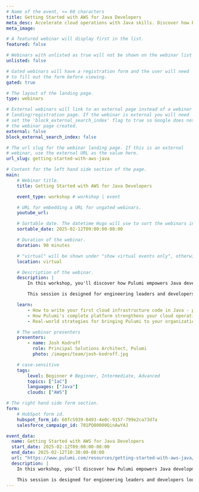 ```yaml
---
# Name of the event, <= 60 characters
title: Getting Started with AWS for Java Developers
meta_desc: Accelerate cloud operations with Java skills. Discover how Pulumi helps deploy and manage infrastructure across any cloud with enterprise security.
meta_image:

# A featured webinar will display first in the list.
featured: false

# Webinars with unlisted as true will not be shown on the webinar list
unlisted: false

# Gated webinars will have a registration form and the user will need
# to fill out the form before viewing.
gated: true

# The layout of the landing page.
type: webinars

# External webinars will link to an external page instead of a webinar
# landing/registration page. If the webinar is external you will need
# set the 'block_external_search_index' flag to true so Google does not index
# the webinar page created.
external: false
block_external_search_index: false

# The url slug for the webinar landing page. If this is an external
# webinar, use the external URL as the value here.
url_slug: getting-started-with-aws-java

# Content for the left hand side section of the page.
main:
    # Webinar title.
    title: Getting Started with AWS for Java Developers

    event_type: workshop # workshop | event

    # URL for embedding a URL for ungated webinars.
    youtube_url:

    # Sortable date. The datetime Hugo will use to sort the webinars in date order.
    sortable_date: 2025-02-12T09:00:00-08:00

    # Duration of the webinar.
    duration: 90 minutes

    # "virtual" will be shown under "show virtual events only", otherwise shown as City, State (seattle, wa)
    location: virtual

    # Description of the webinar.
    description: |
        In this workshop, you'll discover how Pulumi empowers Java development teams to confidently manage cloud infrastructure while maintaining enterprise-grade security and control. As organizations face increasing complexity in cloud operations, Pulumi's Cloud Engineering platform offers a natural path forward by allowing your developers to use familiar Java skills to manage cloud resources - eliminating the need to learn new domain-specific languages.

        This session is designed for engineering leaders and developers looking to modernize their cloud infrastructure practices. Through practical demonstrations and real-world examples, you'll see how Pulumi's enterprise platform streamlines cloud operations by unifying infrastructure management, security controls, and secrets management in a single dashboard. We'll also explore proven strategies for adopting Pulumi within your organization, including practical approaches for transitioning from existing tools like Terraform while maintaining business continuity.

    learn:
        - How to write your first cloud infrastructure code in Java - perfect for Java developers looking to manage cloud resources using familiar tools and syntax
        - How Pulumi's complete platform strengthens your cloud operations - from infrastructure deployment to built-in security controls, with modern secrets management to prevent secrets sprawl, all unified in a single dashboard
        - Real-world strategies for bringing Pulumi to your organization, including approaches for transitioning from Terraform and other existing tools while maintaining business continuity

    # The webinar presenters
    presenters:
        - name: Josh Kodroff
          role: Principal Solutions Architect, Pulumi
          photo: /images/team/josh-kodroff.jpg

    # case-sensitive
    tags:
        level: Beginner # Beginner, Intermediate, Advanced
        topics: ["IaC"]
        languages: ["Java"]
        clouds: ["AWS"]

# The right hand side form section.
form:
    # HubSpot form id.
    hubspot_form_id: 60fc5939-0493-4e0c-9157-799e2ca73d7a
    salesforce_campaign_id: 701PQ00000QinAwYAJ

event_data:
  name: Getting Started with AWS for Java Developers
  start_date: 2025-02-12T09:00:00-08:00
  end_date: 2025-02-12T10:30:00-08:00
  url: "https://www.pulumi.com/resources/getting-started-with-aws-java/"
  description: |
    In this workshop, you'll discover how Pulumi empowers Java development teams to confidently manage cloud infrastructure while maintaining enterprise-grade security and control. As organizations face increasing complexity in cloud operations, Pulumi's Cloud Engineering platform offers a natural path forward by allowing your developers to use familiar Java skills to manage cloud resources - eliminating the need to learn new domain-specific languages.

    This session is designed for engineering leaders and developers looking to modernize their cloud infrastructure practices. Through practical demonstrations and real-world examples, you'll see how Pulumi's enterprise platform streamlines cloud operations by unifying infrastructure management, security controls, and secrets management in a single dashboard. We'll also explore proven strategies for adopting Pulumi within your organization, including practical approaches for transitioning from existing tools like Terraform while maintaining business continuity.
---
```

